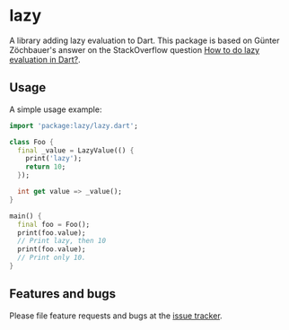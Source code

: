 # lazy

A library adding lazy evaluation to Dart. This package is based on Günter Zöchbauer's answer on the StackOverflow question [How to do lazy evaluation in Dart?][question].

[question]: http://stackoverflow.com/questions/33218987/how-to-do-lazy-evaluation-in-dart

## Usage

A simple usage example:

```dart
import 'package:lazy/lazy.dart';

class Foo {
  final _value = LazyValue(() {
    print('lazy');
    return 10;
  });

  int get value => _value();
}

main() {
  final foo = Foo();
  print(foo.value);
  // Print lazy, then 10
  print(foo.value);
  // Print only 10.
}
```

## Features and bugs

Please file feature requests and bugs at the [issue tracker][tracker].

[tracker]: https://github.com/mateusfccp/lazy/issues
